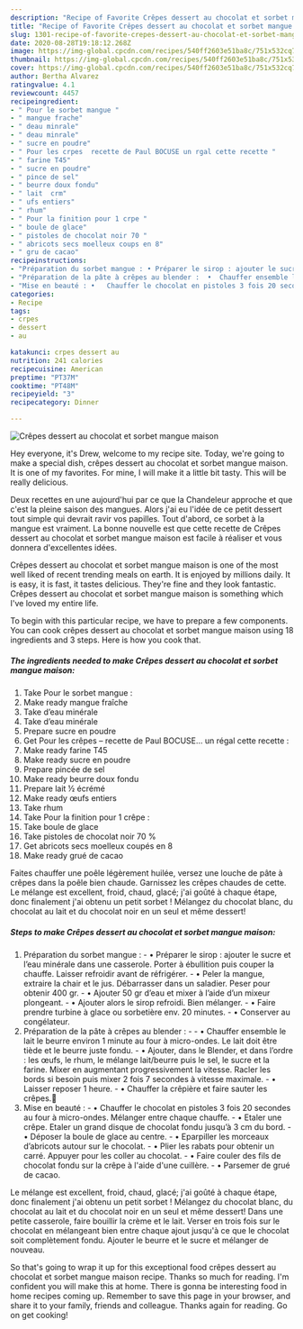 ```yaml
---
description: "Recipe of Favorite Crêpes dessert au chocolat et sorbet mangue maison"
title: "Recipe of Favorite Crêpes dessert au chocolat et sorbet mangue maison"
slug: 1301-recipe-of-favorite-crepes-dessert-au-chocolat-et-sorbet-mangue-maison
date: 2020-08-28T19:18:12.268Z
image: https://img-global.cpcdn.com/recipes/540ff2603e51ba8c/751x532cq70/crepes-dessert-au-chocolat-et-sorbet-mangue-maison-photo-principale-de-la-recette.jpg
thumbnail: https://img-global.cpcdn.com/recipes/540ff2603e51ba8c/751x532cq70/crepes-dessert-au-chocolat-et-sorbet-mangue-maison-photo-principale-de-la-recette.jpg
cover: https://img-global.cpcdn.com/recipes/540ff2603e51ba8c/751x532cq70/crepes-dessert-au-chocolat-et-sorbet-mangue-maison-photo-principale-de-la-recette.jpg
author: Bertha Alvarez
ratingvalue: 4.1
reviewcount: 4457
recipeingredient:
- " Pour le sorbet mangue "
- " mangue frache"
- " deau minrale"
- " deau minrale"
- " sucre en poudre"
- " Pour les crpes  recette de Paul BOCUSE un rgal cette recette "
- " farine T45"
- " sucre en poudre"
- " pince de sel"
- " beurre doux fondu"
- " lait  crm"
- " ufs entiers"
- " rhum"
- " Pour la finition pour 1 crpe "
- " boule de glace"
- " pistoles de chocolat noir 70 "
- " abricots secs moelleux coups en 8"
- " gru de cacao"
recipeinstructions:
- "Préparation du sorbet mangue : • Préparer le sirop : ajouter le sucre et l’eau minérale dans une casserole. Porter à ébullition puis couper la chauffe. Laisser refroidir avant de réfrigérer. • Peler la mangue, extraire la chair et le jus. Débarrasser dans un saladier. Peser pour obtenir 400 gr. • Ajouter 50 gr d’eau et mixer à l’aide d’un mixeur plongeant. • Ajouter alors le sirop refroidi. Bien mélanger. •	Faire prendre turbine à glace ou sorbetière env. 20 minutes. •	Conserver au congélateur."
- "Préparation de la pâte à crêpes au blender :  •	Chauffer ensemble le lait le beurre environ 1 minute au four à micro-ondes. Le lait doit être tiède et le beurre juste fondu. •	Ajouter, dans le Blender, et dans l’ordre : les œufs, le rhum, le mélange lait/beurre puis le sel, le sucre et la farine. Mixer en augmentant progressivement la vitesse. Racler les bords si besoin puis mixer 2 fois 7 secondes à vitesse maximale. •	Laisser reposer 1 heure. •	Chauffer la crêpière et faire sauter les crêpes."
- "Mise en beauté : •	Chauffer le chocolat en pistoles 3 fois 20 secondes au four à micro-ondes. Mélanger entre chaque chauffe. •	Etaler une crêpe. Etaler un grand disque de chocolat fondu jusqu’à 3 cm du bord. •	Déposer la boule de glace au centre. •	Eparpiller les morceaux d’abricots autour sur le chocolat. •	Plier les rabats pour obtenir un carré. Appuyer pour les coller au chocolat. •	Faire couler des fils de chocolat fondu sur la crêpe à l&#39;aide d&#39;une cuillère. •	Parsemer de grué de cacao."
categories:
- Recipe
tags:
- crpes
- dessert
- au

katakunci: crpes dessert au 
nutrition: 241 calories
recipecuisine: American
preptime: "PT37M"
cooktime: "PT48M"
recipeyield: "3"
recipecategory: Dinner

---
```



![Crêpes dessert au chocolat et sorbet mangue maison](https://img-global.cpcdn.com/recipes/540ff2603e51ba8c/751x532cq70/crepes-dessert-au-chocolat-et-sorbet-mangue-maison-photo-principale-de-la-recette.jpg)

Hey everyone, it's Drew, welcome to my recipe site. Today, we're going to make a special dish, crêpes dessert au chocolat et sorbet mangue maison. It is one of my favorites. For mine, I will make it a little bit tasty. This will be really delicious.

Deux recettes en une aujourd&#39;hui par ce que la Chandeleur approche et que c&#39;est la pleine saison des mangues. Alors j&#39;ai eu l&#39;idée de ce petit dessert tout simple qui devrait ravir vos papilles. Tout d&#39;abord, ce sorbet à la mangue est vraiment. La bonne nouvelle est que cette recette de Crêpes dessert au chocolat et sorbet mangue maison est facile à réaliser et vous donnera d&#39;excellentes idées.

Crêpes dessert au chocolat et sorbet mangue maison is one of the most well liked of recent trending meals on earth. It is enjoyed by millions daily. It is easy, it is fast, it tastes delicious. They're fine and they look fantastic. Crêpes dessert au chocolat et sorbet mangue maison is something which I've loved my entire life.


To begin with this particular recipe, we have to prepare a few components. You can cook crêpes dessert au chocolat et sorbet mangue maison using 18 ingredients and 3 steps. Here is how you cook that.

<!--inarticleads1-->

##### The ingredients needed to make Crêpes dessert au chocolat et sorbet mangue maison:

1. Take  Pour le sorbet mangue :
1. Make ready  mangue fraîche
1. Take  d’eau minérale
1. Take  d’eau minérale
1. Prepare  sucre en poudre
1. Get  Pour les crêpes – recette de Paul BOCUSE… un régal cette recette :
1. Make ready  farine T45
1. Make ready  sucre en poudre
1. Prepare  pincée de sel
1. Make ready  beurre doux fondu
1. Prepare  lait ½ écrémé
1. Make ready  œufs entiers
1. Take  rhum
1. Take  Pour la finition pour 1 crêpe :
1. Take  boule de glace
1. Take  pistoles de chocolat noir 70 %
1. Get  abricots secs moelleux coupés en 8
1. Make ready  grué de cacao


Faites chauffer une poêle légèrement huilée, versez une louche de pâte à crêpes dans la poêle bien chaude. Garnissez les crêpes chaudes de cette. Le mélange est excellent, froid, chaud, glacé; j&#39;ai goûté à chaque étape, donc finalement j&#39;ai obtenu un petit sorbet ! Mélangez du chocolat blanc, du chocolat au lait et du chocolat noir en un seul et même dessert! 

<!--inarticleads2-->

##### Steps to make Crêpes dessert au chocolat et sorbet mangue maison:

1. Préparation du sorbet mangue : - • Préparer le sirop : ajouter le sucre et l’eau minérale dans une casserole. Porter à ébullition puis couper la chauffe. Laisser refroidir avant de réfrigérer. - • Peler la mangue, extraire la chair et le jus. Débarrasser dans un saladier. Peser pour obtenir 400 gr. - • Ajouter 50 gr d’eau et mixer à l’aide d’un mixeur plongeant. - • Ajouter alors le sirop refroidi. Bien mélanger. - •	Faire prendre turbine à glace ou sorbetière env. 20 minutes. - •	Conserver au congélateur.
1. Préparation de la pâte à crêpes au blender : -  - •	Chauffer ensemble le lait le beurre environ 1 minute au four à micro-ondes. Le lait doit être tiède et le beurre juste fondu. - •	Ajouter, dans le Blender, et dans l’ordre : les œufs, le rhum, le mélange lait/beurre puis le sel, le sucre et la farine. Mixer en augmentant progressivement la vitesse. Racler les bords si besoin puis mixer 2 fois 7 secondes à vitesse maximale. - •	Laisser reposer 1 heure. - •	Chauffer la crêpière et faire sauter les crêpes.
1. Mise en beauté : - •	Chauffer le chocolat en pistoles 3 fois 20 secondes au four à micro-ondes. Mélanger entre chaque chauffe. - •	Etaler une crêpe. Etaler un grand disque de chocolat fondu jusqu’à 3 cm du bord. - •	Déposer la boule de glace au centre. - •	Eparpiller les morceaux d’abricots autour sur le chocolat. - •	Plier les rabats pour obtenir un carré. Appuyer pour les coller au chocolat. - •	Faire couler des fils de chocolat fondu sur la crêpe à l&#39;aide d&#39;une cuillère. - •	Parsemer de grué de cacao.


Le mélange est excellent, froid, chaud, glacé; j&#39;ai goûté à chaque étape, donc finalement j&#39;ai obtenu un petit sorbet ! Mélangez du chocolat blanc, du chocolat au lait et du chocolat noir en un seul et même dessert! Dans une petite casserole, faire bouillir la crème et le lait. Verser en trois fois sur le chocolat en mélangeant bien entre chaque ajout jusqu&#39;à ce que le chocolat soit complètement fondu. Ajouter le beurre et le sucre et mélanger de nouveau. 

So that's going to wrap it up for this exceptional food crêpes dessert au chocolat et sorbet mangue maison recipe. Thanks so much for reading. I'm confident you will make this at home. There is gonna be interesting food in home recipes coming up. Remember to save this page in your browser, and share it to your family, friends and colleague. Thanks again for reading. Go on get cooking!
